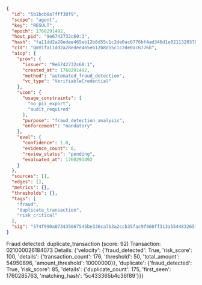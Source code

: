 ```json
{
  "id": "5b1bcb8a7fff38f9",
  "scope": "agent",
  "key": "RESULT",
  "epoch": 1760291492,
  "host_pid": "9e6742732c60:1",
  "hash": "fa11dd2a28edee465eb12b8d55c1c2de0ac6776bf4ad346d1e0211320370138b",
  "cid": "QmV1fa11dd2a28edee465eb12b8d55c1c2de0ac6776b",
  "aicp": {
    "prov": {
      "issuer": "9e6742732c60:1",
      "created_at": 1760291492,
      "method": "automated_fraud_detection",
      "vc_type": "VerifiableCredential"
    },
    "ucon": {
      "usage_constraints": [
        "no_pii_export",
        "audit_required"
      ],
      "purpose": "fraud_detection_analysis",
      "enforcement": "mandatory"
    },
    "eval": {
      "confidence": 1.0,
      "evidence_count": 0,
      "review_status": "pending",
      "evaluated_at": 1760291492
    }
  },
  "sources": [],
  "edges": [],
  "metrics": {},
  "thresholds": {},
  "tags": [
    "fraud",
    "duplicate_transaction",
    "risk_critical"
  ],
  "sig": "574f990a073435067545be336ca7b3a2ccb35fac9f460ff313a5544832651b6c"
}
```

Fraud detected: duplicate_transaction (score: 92)
Transaction: 021000026184073
Details: {'velocity': {'fraud_detected': True, 'risk_score': 100, 'details': {'transaction_count': 176, 'threshold': 50, 'total_amount': 54950896, 'amount_threshold': 10000000}}, 'duplicate': {'fraud_detected': True, 'risk_score': 85, 'details': {'duplicate_count': 175, 'first_seen': 1760285763, 'matching_hash': '5c433365b4c36f89'}}}